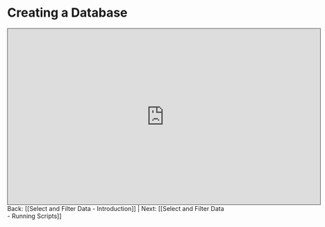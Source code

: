 # Creating a Database
<iframe src="https://egator.hosted.panopto.com/Panopto/Pages/Embed.aspx?id=03277e59-0052-4bd5-afbe-b08f01438c9e&autoplay=false&offerviewer=true&showtitle=true&showbrand=true&captions=false&interactivity=all" height="405" width="720" style="border: 1px solid #464646;" allowfullscreen allow="autoplay" aria-label="Panopto Embedded Video Player"></iframe>
Back: [[Select and Filter Data - Introduction]] | Next: [[Select and Filter Data - Running Scripts]]
